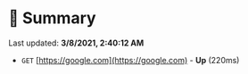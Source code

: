 # 📖 Summary
Last updated: **3/8/2021, 2:40:12 AM**

- `GET` [https://google.com](https://google.com) - **Up** (220ms)
